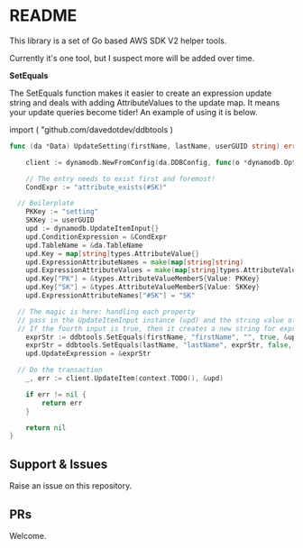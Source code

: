 # README

This library is a set of Go based AWS SDK V2 helper tools.

Currently it's one tool, but I suspect more will be added over time.

__SetEquals__

The SetEquals function makes it easier to create an expression update string and deals with adding AttributeValues to the update map.
It means your update queries become tider! An example of using it is below.

import (
	"github.com/davedotdev/ddbtools
)

```go
func (da *Data) UpdateSetting(firstName, lastName, userGUID string) error {

	client := dynamodb.NewFromConfig(da.DDBConfig, func(o *dynamodb.Options) {})

	// The entry needs to exist first and foremost!
	CondExpr := "attribute_exists(#SK)"

  // Boilerplate
	PKKey := "setting"
	SKKey := userGUID
	upd := dynamodb.UpdateItemInput{}
	upd.ConditionExpression = &CondExpr
	upd.TableName = &da.TableName
	upd.Key = map[string]types.AttributeValue{}
	upd.ExpressionAttributeNames = make(map[string]string)
	upd.ExpressionAttributeValues = make(map[string]types.AttributeValue)	
	upd.Key["PK"] = &types.AttributeValueMemberS{Value: PKKey}
	upd.Key["SK"] = &types.AttributeValueMemberS{Value: SKKey}
	upd.ExpressionAttributeNames["#SK"] = "SK"

  // The magic is here: handling each property
  // pass in the UpdateItemInput instance (upd) and the string value of exprStr
  // If the fourth input is true, then it creates a new string for exprStr
	exprStr := ddbtools.SetEquals(firstName, "firstName", "", true, &upd)
	exprStr = ddbtools.SetEquals(lastName, "lastName", exprStr, false, &upd)
	upd.UpdateExpression = &exprStr

  // Do the transaction
	_, err := client.UpdateItem(context.TODO(), &upd)

	if err != nil {
		return err
	}

	return nil
}
```

## Support & Issues

Raise an issue on this repository.

## PRs

Welcome.